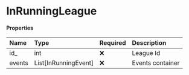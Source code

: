 # InRunningLeague

**Properties**

| Name   | Type                 | Required | Description      |
| :----- | :------------------- | :------- | :--------------- |
| id\_   | int                  | ❌       | League Id        |
| events | List[InRunningEvent] | ❌       | Events container |

<!-- This file was generated by liblab | https://liblab.com/ -->
